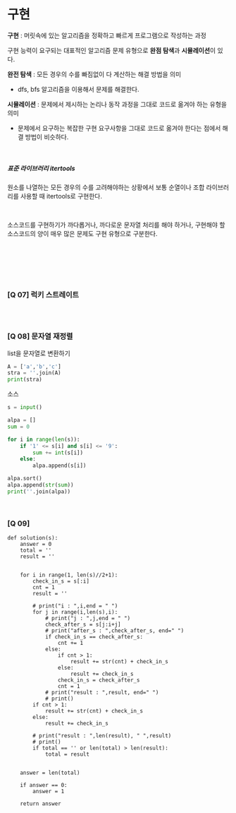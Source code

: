 # 구현

**구현** : 머릿속에 있는 알고리즘을 정확하고 빠르게 프로그램으로 작성하는 과정

구현 능력이 요구되는 대표적인 알고리즘 문제 유형으로 **완점 탐색**과 **시뮬레이션**이 있다.

**완전 탐색** : 모든 경우의 수를 빠짐없이 다 계산하는 해결 방법을 의미

* dfs, bfs 알고리즘을 이용해서 문제를 해결한다.

**시뮬레이션** : 문제에서 제시하는 논리나 동작 과정을 그대로 코드로 옮겨야 하는 유형을 의미

* 문제에서 요구하는 복잡한 구현 요구사항을 그대로 코드로 옮겨야 한다는 점에서 해결 방법이 비슷하다.

&nbsp;

##### 표준 라이브러리 itertools

원소를 나열하는 모든 경우의 수를 고려해야하는 상황에서 보통 순열이나 조합 라이브러리를 사용할 때 itertools로 구현한다.

&nbsp;

소스코드를 구현하기가 까다롭거나, 까다로운 문자열 처리를 해야 하거나, 구현해야 할 소스코드의 양이 매우 많은 문제도 구현 유형으로 구분한다.

&nbsp;

&nbsp;

&nbsp;

###  [Q 07] 럭키 스트레이트

```python
```

&nbsp;

### [Q 08] 문자열 재정렬

list을 문자열로 변환하기

```python
A = ['a','b','c']
stra = ''.join(A)
print(stra)
```

소스

```python
s = input()

alpa = []
sum = 0

for i in range(len(s)):
    if '1' <= s[i] and s[i] <= '9':
        sum += int(s[i])
    else:
        alpa.append(s[i])

alpa.sort()
alpa.append(str(sum))
print(''.join(alpa))
```

&nbsp;

### [Q 09]

```
def solution(s):
    answer = 0
    total = ''
    result = ''
    
    
    for i in range(1, len(s)//2+1):
        check_in_s = s[:i]
        cnt = 1
        result = ''
        
        # print("i : ",i,end = " ")
        for j in range(i,len(s),i):
            # print("j : ",j,end = " ")
            check_after_s = s[j:i+j]
            # print("after_s : ",check_after_s, end=" ")
            if check_in_s == check_after_s:
                cnt += 1
            else:
                if cnt > 1:
                    result += str(cnt) + check_in_s
                else:
                    result += check_in_s
                check_in_s = check_after_s
                cnt = 1
            # print("result : ",result, end=" ")
            # print()
        if cnt > 1:
            result += str(cnt) + check_in_s
        else:
            result += check_in_s
        
        # print("result : ",len(result), " ",result)
        # print()
        if total == '' or len(total) > len(result):
            total = result
   

    answer = len(total)
    
    if answer == 0:
        answer = 1
    
    return answer